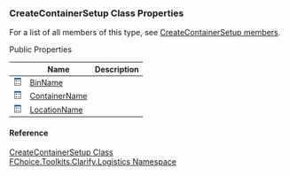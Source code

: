 ﻿### CreateContainerSetup Class Properties

For a list of all members of this type, see [CreateContainerSetup members](FChoice.Toolkits.Clarify~FChoice.Toolkits.Clarify.Logistics.CreateContainerSetup_members.md).

Public Properties

|   | Name | Description |
| --- | --- | --- |
| ![Public Property](dotnetimages/publicProperty.png) | [BinName](FChoice.Toolkits.Clarify~FChoice.Toolkits.Clarify.Logistics.CreateContainerSetup~BinName.md) |   |
| ![Public Property](dotnetimages/publicProperty.png) | [ContainerName](FChoice.Toolkits.Clarify~FChoice.Toolkits.Clarify.Logistics.CreateContainerSetup~ContainerName.md) |   |
| ![Public Property](dotnetimages/publicProperty.png) | [LocationName](FChoice.Toolkits.Clarify~FChoice.Toolkits.Clarify.Logistics.CreateContainerSetup~LocationName.md) |   |





#### Reference

[CreateContainerSetup Class](FChoice.Toolkits.Clarify~FChoice.Toolkits.Clarify.Logistics.CreateContainerSetup.md)  
[FChoice.Toolkits.Clarify.Logistics Namespace](FChoice.Toolkits.Clarify~FChoice.Toolkits.Clarify.Logistics_namespace.md)